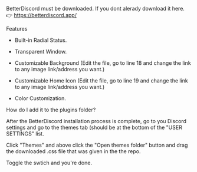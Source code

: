 BetterDiscord must be downloaded. If you dont alerady download it here. 👉
https://betterdiscord.app/


Features 


- Built-in Radial Status.

- Transparent Window.

- Customizable Background (Edit the file, go to line 18 and change the link to any image link/address you want.)

- Customizable Home Icon (Edit the file, go to line 19 and change the link to any image link/address you want.)

- Color Customization.



How do I add it to the plugins folder?


After the BetterDiscord installation process is complete, go to you Discord settings and go to the themes tab (should be at the bottom of the "USER SETTINGS" list.


Click "Themes" and above click the "Open themes folder" button and drag the downloaded .css file that was given in the the repo.


Toggle the swtich and you're done.
